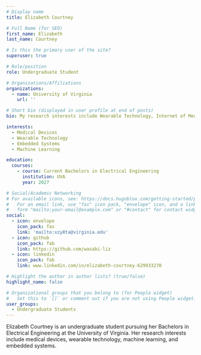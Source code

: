 ```yaml
---
# Display name
title: Elizabeth Courtney

# Full Name (for SEO)
first_name: Elizabeth
last_name: Courtney

# Is this the primary user of the site?
superuser: true

# Role/position
role: Undergraduate Student

# Organizations/Affiliations
organizations:
  - name: University of Virginia
    url: ''

# Short bio (displayed in user profile at end of posts)
bio: My research interests include Wearable Technology, Internet of Medical Things, and High Performance Athletics.

interests:
  - Medical Devices
  - Wearable Technology
  - Embedded Systems
  - Machine Learning

education:
  courses:
    - course: Current Bachelors in Electrical Engineering
      institution: UVA
      year: 2027

# Social/Academic Networking
# For available icons, see: https://docs.hugoblox.com/getting-started/page-builder/#icons
#   For an email link, use "fas" icon pack, "envelope" icon, and a link in the
#   form "mailto:your-email@example.com" or "#contact" for contact widget.
social:
  - icon: envelope
    icon_pack: fas
    link: 'mailto:xzy8ta@virginia.edu'
  - icon: github
    icon_pack: fab
    link: https://github.com/wasabi-liz
  - icon: linkedin
    icon_pack: fab
    link: www.linkedin.com/in/elizabeth-courtney-629933270

# Highlight the author in author lists? (true/false)
highlight_name: false

# Organizational groups that you belong to (for People widget)
#   Set this to `[]` or comment out if you are not using People widget.
user_groups:
  - Undergraduate Students
---
```


Elizabeth Courtney is an undergraduate student pursuing her Bachelors in Electrical Engineering at the University of Virginia. Her research interests include medical devices, wearable technology, machine learning, and embedded systems.
